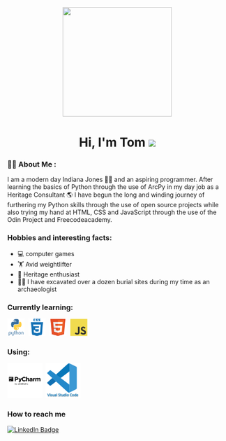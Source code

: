 <div id="header" align="center">
  <img src="https://media.giphy.com/media/6FT3QE3AJMfwJDZBNr/giphy.gif" width="250" height ="250"/>

<h1>
  Hi, I'm Tom
  <img src="https://media.giphy.com/media/hvRJCLFzcasrR4ia7z/giphy.gif" width="30px"/>
</h1>
</div>

### :man_technologist: About Me :
I am a modern day Indiana Jones :male_detective: and an aspiring programmer. After learning the basics of Python through the use of ArcPy in my day job as a Heritage Consultant :earth_americas: I have begun the long and winding journey of furthering my Python skills through the use of open source projects while also trying my hand at HTML, CSS and JavaScript through the use of the Odin Project and Freecodeacademy. 

### Hobbies and interesting facts:
- :computer: computer games
- :weight_lifting: Avid weightlifter
- :european_castle: Heritage enthusiast
- :male_detective: I have excavated over a dozen burial sites during my time as an archaeologist

### Currently learning: 
<div>
  <img src="https://github.com/devicons/devicon/blob/master/icons/python/python-original-wordmark.svg" title="Python" alt="Python" width="40" height="40"/>&nbsp;
  <img src="https://github.com/devicons/devicon/blob/master/icons/css3/css3-plain-wordmark.svg"  title="CSS3" alt="CSS" width="40" height="40"/>&nbsp;
  <img src="https://github.com/devicons/devicon/blob/master/icons/html5/html5-original.svg" title="HTML5" alt="HTML" width="40" height="40"/>&nbsp;
  <img src="https://github.com/devicons/devicon/blob/master/icons/javascript/javascript-original.svg" title="JavaScript" alt="JavaScript" width="40" height="40"/>&nbsp;
</div>

### Using: 
<img src="https://github.com/devicons/devicon/blob/master/icons/pycharm/pycharm-original-wordmark.svg" title="Python" alt="Python" width="80" height="80"/>&nbsp;
<img src="https://github.com/devicons/devicon/blob/master/icons/vscode/vscode-original-wordmark.svg" width="80" height="80"/>&nbsp;

### How to reach me 
<a href="https://www.linkedin.com/in/thomaspiggott/">
      <img src="https://img.shields.io/badge/LinkedIn-blue?style=for-the-badge&logo=linkedin&logoColor=white" alt="LinkedIn Badge" width ="80" length ="80"/>
    </a>
